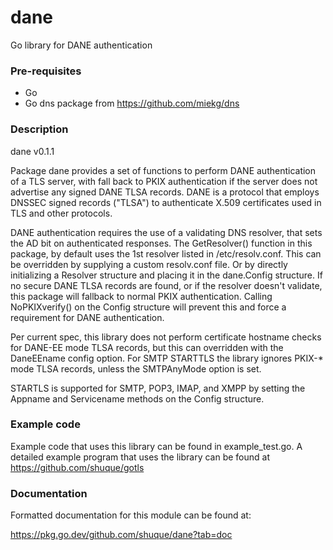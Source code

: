 # dane
Go library for DANE authentication

### Pre-requisites

* Go
* Go dns package from https://github.com/miekg/dns

### Description

dane v0.1.1

Package dane provides a set of functions to perform DANE authentication
of a TLS server, with fall back to PKIX authentication if the server
does not advertise any signed DANE TLSA records. DANE is a protocol
that employs DNSSEC signed records ("TLSA") to authenticate X.509
certificates used in TLS and other protocols.

DANE authentication requires the use of a validating DNS resolver,
that sets the AD bit on authenticated responses. The GetResolver()
function in this package, by default uses the 1st resolver listed
in /etc/resolv.conf. This can be overridden by supplying a custom
resolv.conf file. Or by directly initializing a Resolver structure
and placing it in the dane.Config structure. If no secure DANE TLSA
records are found, or if the resolver doesn't validate, this package
will fallback to normal PKIX authentication. Calling NoPKIXverify()
on the Config structure will prevent this and force a requirement
for DANE authentication.

Per current spec, this library does not perform certificate hostname
checks for DANE-EE mode TLSA records, but this can overridden with the
DaneEEname config option. For SMTP STARTTLS the library ignores PKIX-*
mode TLSA records, unless the SMTPAnyMode option is set.

STARTLS is supported for SMTP, POP3, IMAP, and XMPP by setting the
Appname and Servicename methods on the Config structure.

### Example code

Example code that uses this library can be found in example_test.go.
A detailed example program that uses the library can be found at
https://github.com/shuque/gotls

### Documentation

Formatted documentation for this module can be found at:

https://pkg.go.dev/github.com/shuque/dane?tab=doc
